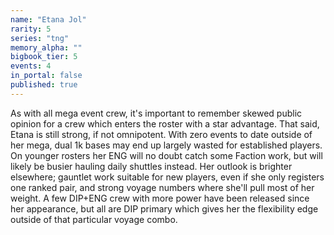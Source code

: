 ```yaml
---
name: "Etana Jol"
rarity: 5
series: "tng"
memory_alpha: ""
bigbook_tier: 5
events: 4
in_portal: false
published: true
---
```


As with all mega event crew, it's important to remember skewed public opinion for a crew which enters the roster with a star advantage. That said, Etana is still strong, if not omnipotent. With zero events to date outside of her mega, dual 1k bases may end up largely wasted for established players. On younger rosters her ENG will no doubt catch some Faction work, but will likely be busier hauling daily shuttles instead. Her outlook is brighter elsewhere; gauntlet work suitable for new players, even if she only registers one ranked pair, and strong voyage numbers where she'll pull most of her weight. A few DIP+ENG crew with more power have been released since her appearance, but all are DIP primary which gives her the flexibility edge outside of that particular voyage combo.

